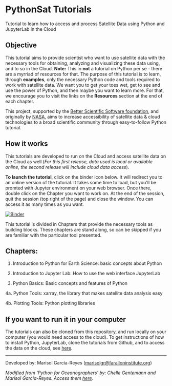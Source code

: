 # PythonSat Tutorials 
Tutorial to learn how to access and process Satellite Data using Python and JupyterLab in the Cloud

## Objective
This tutorial aims to provide scientist who want to use satellite data with the necessary tools for obtaining, analyzing and visualizing these data using, and to so in the Cloud. __Note:__ This in __not__ a tutorial on Python per se - there are a myrriad of resources for that. The purpose of this tutorial is to learn, through __examples__, only the necessary Python code and tools required to work with satellite data. We want you to get your toes wet, get to see and use the power of Python, and then maybe you want to learn more. For that, we encourage you to visit the links on the __Resources__ section at the end of each chapter. 

This project, supported by the [Better Scientific Software foundation](https://bssw.io/), and originally by [NASA](https://www.nasa.gov/), aims to increase accessibility of satellite data & cloud technologies to a broad scientific community through easy-to-follow Python tutorial.

## How it works 
This tutorials are developed to run on the Cloud and access satellite data on the Cloud as well (_For this first release, data used is local or available online, the second release will include cloud data access_).

__To launch the tutorial__, click on the binder icon below. It will redirect you to an online version of the tutorial. It takes some time to load, but you'll be promted with Jupyter environment on your web browser. Once there, double click on the Chapter you want to work on. At the end of the session, quit the session (top right of the page) and close the window. You can access it as many times as you want.

[![Binder](https://mybinder.org/badge_logo.svg)](https://mybinder.org/v2/gh/marisolgr/python_sat_tutorials/HEAD)

This tutorial is divided in Chapters that provide the necessary tools as building blocks. These chapters are stand along, so can be skipped if you are familiar with the particular tool presented. 

## Chapters:

1. Introduction to Python for Earth Science: basic concepts about Python

2. Introduction to Jupyter Lab: How to use the web interface JupyterLab

3. Python Basics: Basic concepts and features of Python

4a. Python Tools: xarray, the library that makes satellite data analysis easy

4b. Plotting Tools: Python plotting libraries

## If you want to run it in your computer
The tutorials can also be cloned from this repository, and run locally on your computer (you would need access to the cloud). To get instructions of how to install Python, JupyterLab, clone the tutorials from Github, and to access the data on the cloud, see [here](https://github.com/marisolgr/python_sat_tutorials/blob/main/Python_Installation.md).

***

Developed by: Marisol García-Reyes (marisolgr@faralloninstitute.org)

_Modified from 'Python for Oceanographers' by: Chelle Gentemann and Marisol García-Reyes. Access them [here](https://github.com/python4oceanography/ocean_python_tutorial)._
